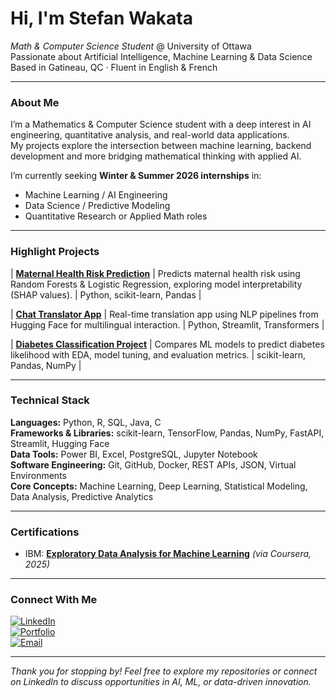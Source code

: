# Hi, I'm **Stefan Wakata**

*Math & Computer Science Student* @ University of Ottawa  
Passionate about Artificial Intelligence, Machine Learning & Data Science  
Based in Gatineau, QC · Fluent in English & French  

---

### About Me

I’m a Mathematics & Computer Science student with a deep interest in AI engineering, quantitative analysis, and real-world data applications.  
My projects explore the intersection between machine learning, backend development and more bridging mathematical thinking with applied AI.

I’m currently seeking **Winter & Summer 2026 internships** in:
- Machine Learning / AI Engineering  
- Data Science / Predictive Modeling  
- Quantitative Research or Applied Math roles  

---

### Highlight Projects

| [**Maternal Health Risk Prediction**](https://github.com/stefanwakata/Maternal-health-risk) | Predicts maternal health risk using Random Forests & Logistic Regression, exploring model interpretability (SHAP values). | Python, scikit-learn, Pandas |

| [**Chat Translator App**](https://github.com/stefanwakata/Time-chat-translator) | Real-time translation app using NLP pipelines from Hugging Face for multilingual interaction. | Python, Streamlit, Transformers |

| [**Diabetes Classification Project**](https://github.com/stefanwakata/Diabete-prediction) | Compares ML models to predict diabetes likelihood with EDA, model tuning, and evaluation metrics. | scikit-learn, Pandas, NumPy |

---

### Technical Stack

**Languages:** Python, R, SQL, Java, C  
**Frameworks & Libraries:** scikit-learn, TensorFlow, Pandas, NumPy, FastAPI, Streamlit, Hugging Face  
**Data Tools:** Power BI, Excel, PostgreSQL, Jupyter Notebook  
**Software Engineering:** Git, GitHub, Docker, REST APIs, JSON, Virtual Environments  
**Core Concepts:** Machine Learning, Deep Learning, Statistical Modeling, Data Analysis, Predictive Analytics  

---

### Certifications

- IBM: [**Exploratory Data Analysis for Machine Learning**](https://coursera.org/verify/YM13TFLOQEDF) *(via Coursera, 2025)*   

---

### Connect With Me

[![LinkedIn](https://img.shields.io/badge/LinkedIn-Stefan%20Wakata-blue?logo=linkedin)](https://www.linkedin.com/in/stefanwakata)  
[![Portfolio](https://img.shields.io/badge/Portfolio-View%20Projects-blueviolet?logo=github)](https://stefanwakata.github.io)  
[![Email](https://img.shields.io/badge/Email-stefan.wakata%40gmail.com-red?logo=gmail)](mailto:stefanwakata55@gmail.com)  

---
*Thank you for stopping by! Feel free to explore my repositories or connect on LinkedIn to discuss opportunities in AI, ML, or data-driven innovation.*
